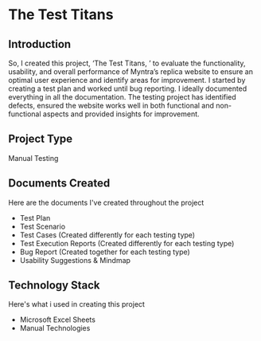 # The Test Titans

## Introduction
So, I created this project, ‘The Test Titans, ’ to evaluate the functionality, usability, and overall performance of Myntra’s replica website to ensure an optimal user experience and identify areas for improvement. I started by creating a test plan and worked until bug reporting. I ideally documented everything in all the documentation. The testing project has identified defects, ensured the website works well in both functional and non-functional aspects and provided insights for improvement.

## Project Type
Manual Testing

## Documents Created
Here are the documents I've created throughout the project
- Test Plan
- Test Scenario
- Test Cases (Created differently for each testing type)
- Test Execution Reports (Created differently for each testing type)
- Bug Report (Created together for each testing type)
- Usability Suggestions & Mindmap

## Technology Stack
Here's what i used in creating this project
- Microsoft Excel Sheets
- Manual Technologies
